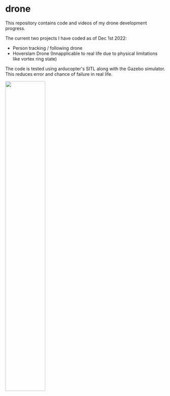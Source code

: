 # drone
This repository contains code and videos of my drone development progress.

The current two projects I have coded as of Dec 1st 2022:
- Person tracking / following drone
- Hoverslam Drone (Innapplicable to real life due to physical limitations like vortex ring state)



The code is tested using arducopter's SITL along with the Gazebo simulator. This reduces error and chance of failure in real life.

<img src="https://github.com/tommyzhng/drone/blob/master/readme%20gifs/gazebo%20demo.gif" width="50%" height="50%"/>

